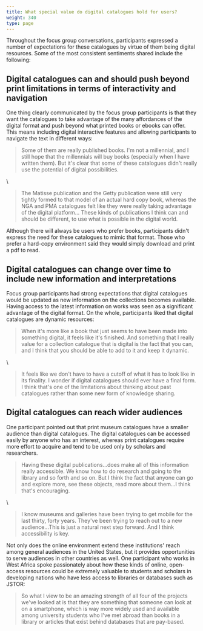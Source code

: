 ```yaml
---
title: What special value do digital catalogues hold for users?
weight: 340
type: page
---
```


Throughout the focus group conversations, participants expressed a number of expectations for these catalogues by virtue of them being digital resources. Some of the most consistent sentiments shared include the following:

## Digital catalogues can and should push beyond print limitations in terms of interactivity and navigation

One thing clearly communicated by the focus group participants is that they want the catalogues to take advantage of the many affordances of the digital format and push beyond what printed books or ebooks can offer. This means including digital interactive features and allowing participants to navigate the text in different ways:

> Some of them are really published books. I'm not a millennial, and I still hope that the millennials will buy books (especially when I have written them). But it's clear that some of these catalogues didn't really use the potential of digital possibilities.

\

> The Matisse publication and the Getty publication were still very tightly formed to that model of an actual hard copy book, whereas the NGA and PMA catalogues felt like they were really taking advantage of the digital platform... These kinds of publications I think can and should be different, to use what is possible in the digital world.

Although there will always be users who prefer books, participants didn't express the need for these catalogues to mimic that format. Those who prefer a hard-copy environment said they would simply download and print a pdf to read.

## Digital catalogues can change over time to include new information and interpretations

Focus group participants had strong expectations that digital catalogues would be updated as new information on the collections becomes available. Having access to the latest information on works was seen as a significant advantage of the digital format. On the whole, participants liked that digital catalogues are dynamic resources:

> When it's more like a book that just seems to have been made into something digital, it feels like it's finished. And something that I really value for a collection catalogue that is digital is the fact that you can, and I think that you should be able to add to it and keep it dynamic.

\

> It feels like we don't have to have a cutoff of what it has to look like in its finality. I wonder if digital catalogues should ever have a final form. I think that's one of the limitations about thinking about past catalogues rather than some new form of knowledge sharing.

## Digital catalogues can reach wider audiences

One participant pointed out that print museum catalogues have a smaller audience than digital catalogues. The digital catalogues can be accessed easily by anyone who has an interest, whereas print catalogues require more effort to acquire and tend to be used only by scholars and researchers.

> Having these digital publications...does make all of this information really accessible. We know how to do research and going to the library and so forth and so on. But I think the fact that anyone can go and explore more, see these objects, read more about them...I think that's encouraging.

\

> I know museums and galleries have been trying to get mobile for the last thirty, forty years. They've been trying to reach out to a new audience...This is just a natural next step forward. And I think accessibility is key.

Not only does the online environment extend these institutions' reach among general audiences in the United States, but it provides opportunities to serve audiences in other countries as well. One participant who works in West Africa spoke passionately about how these kinds of online, open-access resources could be extremely valuable to students and scholars in developing nations who have less access to libraries or databases such as JSTOR:

> So what I view to be an amazing strength of all four of the projects we've looked at is that they are something that someone can look at on a smartphone, which is way more widely used and available among university students who I've met abroad than books in a library or articles that exist behind databases that are pay-based.